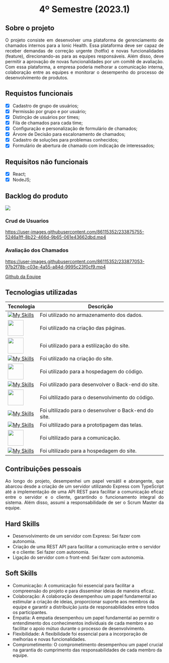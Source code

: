 <h1 align="center" >4º Semestre (2023.1)</h1>

## Sobre o projeto 

<p align="justify">
O projeto consiste em desenvolver uma plataforma de gerenciamento de chamados internos para a Ionic Health. Essa plataforma deve ser capaz de receber demandas de correção urgente (hotfix) e novas funcionalidades (feature), direcionando-as para as equipes responsáveis. Além disso, deve permitir a aprovação de novas funcionalidades por um comitê de avaliação. Com essa plataforma, a empresa poderia melhorar a comunicação interna, colaboração entre as equipes e monitorar o desempenho do processo de desenvolvimento de produtos.
</p>

## Requistos funcionais
- [x] Cadastro de grupo de usuários;
- [x] Permissão por grupo e por usuário;
- [x] Distinção de usuários por times;
- [x] Fila de chamados para cada time;
- [x] Configuração e personalização de formulário de chamados;
- [x] Árvore de Decisão para escalonamento de chamados;
- [x] Cadastro de soluções para problemas conhecidos;
- [x] Formulário de abertura de chamado com indicação de interessados;

## Requisitos não funcionais
- [x] React;
- [x] NodeJS;

<h2>Backlog do produto</h2>
<img src="https://user-images.githubusercontent.com/86448876/243207923-b494d41d-2a8f-4622-821b-ee0fb6dc02f2.png"/>

### Crud de Usuarios 
https://user-images.githubusercontent.com/86115352/233875755-5246a1ff-8b22-466d-9b65-061e43662dbd.mp4

### Avaliação dos Chamados
https://user-images.githubusercontent.com/86115352/233877053-97b2f78b-c03e-4a55-a84d-9995c23f0cf9.mp4

<a href="https://github.com/peonia-api/API_4_Semestre">Github da Equipe</a>


## Tecnologias utilizadas

| Tecnologia | Descrição |
|--------|-----------|
| [![My Skills](https://skillicons.dev/icons?i=postgres)](https://skillicons.dev)  | Foi utilizado no armazenamento dos dados. |
| <img width="50 rem" src="https://cdn.jsdelivr.net/gh/devicons/devicon/icons/html5/html5-original.svg"/> | Foi utilizado na criação das páginas. |
| <img width="50 rem" src="https://cdn.jsdelivr.net/gh/devicons/devicon/icons/css3/css3-original.svg"/>  | Foi utilizado para a estilização do site.|
| [![My Skills](https://skillicons.dev/icons?i=react)](https://skillicons.dev) | Foi utilizado na criação do site.|
| <a href="https://github.com/EquipeApolo/API_1SEM" ><img width="50 rem" src="https://cdn.jsdelivr.net/gh/devicons/devicon/icons/github/github-original.svg"/> </a> | Foi utilizado para a hospedagem do código. |
| [![My Skills](https://skillicons.dev/icons?i=nodejs)](https://skillicons.dev)  | Foi utilizado para desenvolver o Back-end do site.| 
| <img width="50 rem" src="https://cdn.jsdelivr.net/gh/devicons/devicon/icons/vscode/vscode-original.svg"/> |Foi ultilizado para o desenvolvimento do código. |
| [![My Skills](https://skillicons.dev/icons?i=typescript)](https://skillicons.dev) | Foi ultilizado para o desenvolver o Back-end do site. |
|  [![My Skills](https://skillicons.dev/icons?i=figma)](https://skillicons.dev)  | Foi ultilizado para a prototipagem das telas. |
| <img width="50 rem" src="https://cdn.icon-icons.com/icons2/3053/PNG/512/microsoft_teams_alt_macos_bigsur_icon_189961.png" /> | Foi ultilizado para a comunicação. |
|  [![My Skills](https://skillicons.dev/icons?i=gcp)](https://skillicons.dev)  | Foi ultilizado para a hospedagem do site. |

## Contribuições pessoais
<p align="justify">
Ao longo do projeto, desempenhei um papel versátil e abrangente, que abarcou desde a criação de um servidor utilizando Express com TypeScript até a implementação de uma API REST para facilitar a comunicação eficaz entre o servidor e o cliente, garantindo o funcionamento integral do sistema. Além disso, assumi a responsabilidade de ser o Scrum Master da equipe.
</p>

## Hard Skills
* Desenvolvimento de um servidor com Express: Sei fazer com autonomia.
* Criação de uma REST API para facilitar a comunicação entre o servidor e o cliente: Sei fazer com autonomia.
* Ligação do servidor com o front-end: Sei fazer com autonomia.



## Soft Skills
 * Comunicação: A comunicação foi essencial para facilitar a compreensão do projeto e para disseminar ideias de maneira eficaz.
 * Colaboração: A colaboração desempenhou um papel fundamental ao estimular a criação de ideias, proporcionar suporte aos membros da equipe e garantir a distribuição justa de responsabilidades entre todos os participantes.
 * Empatia: A empatia desempenhou um papel fundamental ao permitir o entendimento dos conhecimentos individuais de cada membro e ao facilitar o apoio mútuo durante o processo de desenvolvimento.
 * Flexibilidade: A flexibilidade foi essencial para a incorporação de melhorias e novas funcionalidades.
 * Comprometimento: O comprometimento desempenhou um papel crucial na garantia do cumprimento das responsabilidades de cada membro da equipe.




